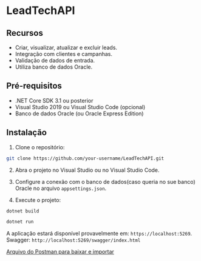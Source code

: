 # LeadTechAPI

## Recursos

- Criar, visualizar, atualizar e excluir leads.
- Integração com clientes e campanhas.
- Validação de dados de entrada.
- Utiliza banco de dados Oracle.

## Pré-requisitos

- .NET Core SDK 3.1 ou posterior
- Visual Studio 2019 ou Visual Studio Code (opcional)
- Banco de dados Oracle (ou Oracle Express Edition)

## Instalação

1. Clone o repositório:

```bash
git clone https://github.com/your-username/LeadTechAPI.git
```

2. Abra o projeto no Visual Studio ou no Visual Studio Code.

3. Configure a conexão com o banco de dados(caso queria no sue banco) Oracle no arquivo `appsettings.json`.

4. Execute o projeto:
   
```bash
dotnet build
```

```bash
dotnet run
```

A aplicação estará disponível provavelmente em: `https://localhost:5269`.
Swagger: `http://localhost:5269/swagger/index.html`

[Arquivo do Postman para baixar e importar](https://github.com/charlenefialho/LeadTechAPI/blob/master/api-dotnet-leadtech.postman_collection.json)


